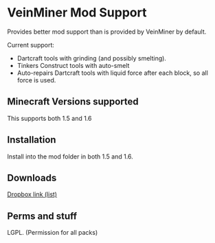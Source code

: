 VeinMiner Mod Support
=====================

Provides better mod support than is provided by VeinMiner by default.

Current support:
 * Dartcraft tools with grinding (and possibly smelting).
 * Tinkers Construct tools with auto-smelt
 * Auto-repairs Dartcraft tools with liquid force after each block, so all force is used.

Minecraft Versions supported
----------------------------
This supports both 1.5 and 1.6

Installation
------------
Install into the mod folder in both 1.5 and 1.6.

Downloads
----------

[Dropbox link (list)](https://www.dropbox.com/sh/o7b0w9oi9uc6m8b/9UOWrnOmFT)

Perms and stuff
---------------

LGPL. (Permission for all packs)
